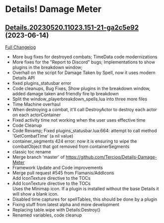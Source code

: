 # Details! Damage Meter

## [Details.20230520.11023.151-21-ga2c5e92](https://github.com/Tercioo/Details-Damage-Meter/tree/a2c5e926c9c5e5b070ef4001d0bc7b84c5977000) (2023-06-14)
[Full Changelog](https://github.com/Tercioo/Details-Damage-Meter/compare/Details.20230520.11023.151...a2c5e926c9c5e5b070ef4001d0bc7b84c5977000) 

- More bug fixes for destroyed combats; TimeData code modernizations  
- More fixes for the "Report to Discord" bugs; Implementations to show plugins in the breakdown window;  
- Overhall on the script for Damage Taken by Spell, now it uses modern Details API  
- fixed plugins\_statusbar error  
- Code cleanups, Bug Fixes, Show plugins in the breakdown window, added damage taken and friendly fire tp breakdown  
- Split the window\_playerbreakdown\_spells.lua into three more files  
- Time Machine overhaul  
- When destroying a combat, it'll call DestroyActor to destroy each actor on each actorContainer  
- Fixed activity time not working when the user uses effective time  
- Code Cleanup  
- Code Revamp; Fixed plugins\_statusbar.lua:664: attempt to call method 'GetCombatTime' (a nil value)  
- container\_segments 424 error: now it is ensuring to wipe the combatObject that got removed from containerSegments  
- classic toc rename  
- Merge branch 'master' of https://github.com/Tercioo/Details-Damage-Meter  
- Framework Update and Code improvements  
- Merge pull request #545 from Flamanis/AddIcons  
    Add IconTexture directive to the TOCs  
- Add IconTexture directive to the TOCs  
    Uses the Minimap icon. If a plugin is installed without the base Details it will show a blank icon.  
- Disabled time captures for spellTables, this should be done by a plugin  
- Fixing stuff from latest alpha and more development  
- Replacing table.wipe with Details:Destroy()  
- Renamed variables, code cleanup  
